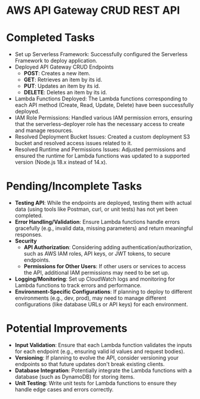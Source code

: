 # **AWS API Gateway CRUD REST API** 

**Completed Tasks**
=====================

*   Set up Serverless Framework: Successfully configured the Serverless Framework to deploy application.
*   Deployed API Gateway CRUD Endpoints
    *   **POST**: Creates a new item.
    *   **GET**: Retrieves an item by its id.
    *   **PUT**: Updates an item by its id.
    *   **DELETE**: Deletes an item by its id.
*   Lambda Functions Deployed: The Lambda functions corresponding to each API method (Create, Read, Update, Delete) have been successfully deployed.
*   IAM Role Permissions: Handled various IAM permission errors, ensuring that the serverless-deployer role has the necessary access to create and manage resources.
*   Resolved Deployment Bucket Issues: Created a custom deployment S3 bucket and resolved access issues related to it.
*   Resolved Runtime and Permissions Issues: Adjusted permissions and ensured the runtime for Lambda functions was updated to a supported version (Node.js 18.x instead of 14.x).

**Pending/Incomplete Tasks**
==========================

*   **Testing API**: While the endpoints are deployed, testing them with actual data (using tools like Postman, curl, or unit tests) has not yet been completed.
*   **Error Handling/Validation**: Ensure Lambda functions handle errors gracefully (e.g., invalid data, missing parameters) and return meaningful responses.
*   **Security**
    *   **API Authorization**: Considering adding authentication/authorization, such as AWS IAM roles, API keys, or JWT tokens, to secure endpoints.
    *   **Permissions for Other Users**: If other users or services to access the API, additional IAM permissions may need to be set up.
*   **Logging/Monitoring**: Set up CloudWatch logs and monitoring for Lambda functions to track errors and performance.
*   **Environment-Specific Configurations**: If planning to deploy to different environments (e.g., dev, prod), may need to manage different configurations (like database URLs or API keys) for each environment.

**Potential Improvements**
=========================

*   **Input Validation**: Ensure that each Lambda function validates the inputs for each endpoint (e.g., ensuring valid id values and request bodies).
*   **Versioning**: If planning to evolve the API, consider versioning your endpoints so that future updates don't break existing clients.
*   **Database Integration**: Potentially integrate the Lambda functions with a database (such as DynamoDB) for storing items.
*   **Unit Testing**: Write unit tests for Lambda functions to ensure they handle edge cases and errors correctly.
